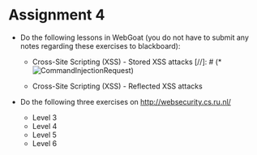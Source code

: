 # Assignment 4

* Do the following lessons in WebGoat (you do not have to submit any notes regarding these exercises to blackboard):

	* Cross-Site Scripting (XSS) - Stored XSS attacks
		[//]: # (* ![CommandInjectionRequest](img/command_injection_request.PNG))

	* Cross-Site Scripting (XSS) - Reflected XSS attacks	

* Do the following three exercises on http://websecurity.cs.ru.nl/
	
	* Level 3
	* Level 4
	* Level 5
	* Level 6

		






	